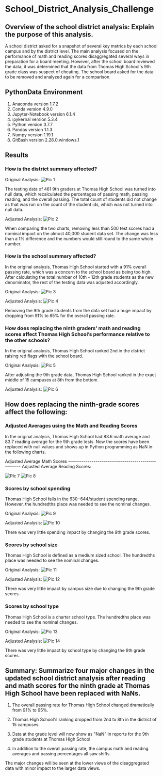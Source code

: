 # School_District_Analysis_Challenge

## Overview of the school district analysis: Explain the purpose of this analysis.
A school district asked for a snapshot of several key metrics by each school campus and by the district level.  The main analysis focused on the performance of math and reading scores disaggregated several ways in preparation for a board meeting.  However, after the school board reviewed the data, it was determined that the data from Thomas High School's 9th grade class was suspect of cheating.  The school board asked for the data to be removed and analyzed again for a comparison. 

## PythonData Environment
1. Anaconda version 1.7.2
2. Conda version 4.9.0
3. Jupyter-Notebook version 6.1.4
4. ipykernal version 5.3.4
5. Python version 3.7.7
6. Pandas version 1.1.3
7. Numpy version 1.19.1
8. GitBash version 2.28.0.windows.1

## Results

### How is the district summary affected?
Original Analysis:
![Pic 1](https://github.com/Baylex/School_District_Analysis/blob/main/Resources/1_dist_sum_2_decimals.PNG)

The testing data of 461 9th graders at Thomas High School was turned into null data, which recalculated the percentages of passing math, passing reading, and the overall passing.  The total count of students did not change as that was run on the count of the student ids, which was not turned into null data. 

Adjusted Analysis:
![Pic 2](https://github.com/Baylex/School_District_Analysis/blob/main/Resources/2_dist_sum_2_decimals.PNG)

When comparing the two charts, removing less than 500 test scores had a nominal impact on the almost 40,000 student data set.  The change was less than a 1% difference and the numbers would still round to the same whole number.  

### How is the school summary affected?

In the original analysis, Thomas High School started with a 91% overall passing rate, which was a concern to the school board as being too high.  After calculating the total number of 10th - 12th grade students as the new denominator, the rest of the testing data was adjusted accordingly.  

Original Analysis:
![Pic 3](https://github.com/Baylex/School_District_Analysis/blob/main/Resources/2_THS_90.PNG)

Adjusted Analysis:
![Pic 4](https://github.com/Baylex/School_District_Analysis/blob/main/Resources/2_THS_65.PNG)

Removing the 9th grade students from the data set had a huge impact by dropping from 91% to 65% for the overall passing rate. 

### How does replacing the ninth graders’ math and reading scores affect Thomas High School’s performance relative to the other schools?
In the original analysis, Thomas High School ranked 2nd in the district raising red flags with the school board. 

Original Analysis:
![Pic 5](https://github.com/Baylex/School_District_Analysis/blob/main/Resources/1_top_5_schools.PNG)

After adjusting the 9th grade data, Thomas High School ranked in the exact middle of 15 campuses at 8th from the bottom. 

Adjusted Analysis:
![Pic 6](https://github.com/Baylex/School_District_Analysis/blob/main/Resources/2_bottom_8_schools.PNG)

## How does replacing the ninth-grade scores affect the following:

### Adjusted Averages using the Math and Reading Scores 

In the original analysis, Thomas High School had 83.6 math average and 83.7 reading average for the 9th grade tests. 
Now the scores have been replaced with null values and shows up in Python programming as NaN in the following charts. 

Adjusted Average Math Scores ----------------------------------------------------- Adjusted Average Reading Scores: 

![Pic 7](https://github.com/Baylex/School_District_Analysis/blob/main/Resources/2_math_by_grade_HS.PNG)
![Pic 8](https://github.com/Baylex/School_District_Analysis/blob/main/Resources/2_read_by_grade_HS_correct.PNG)

### Scores by school spending

Thomas High School falls in the $630-$644/student spending range.  However, the hundredths place was needed to see the nominal changes. 

Original Analysis:
![Pic 9](https://github.com/Baylex/School_District_Analysis/blob/main/Resources/1_spend_updated.PNG)

Adjusted Analysis:
![Pic 10](https://github.com/Baylex/School_District_Analysis/blob/main/Resources/2_spending_updated.PNG)

There was very little spending impact by changing the 9th grade scores. 

### Scores by school size
Thomas High School is defined as a medium sized school.  The hundredths place was needed to see the nominal changes.

Original Analysis:
![Pic 11](https://github.com/Baylex/School_District_Analysis/blob/main/Resources/1_size_updated.PNG)

Adjusted Analysis:
![Pic 12](https://github.com/Baylex/School_District_Analysis/blob/main/Resources/2_size_updated.PNG)

There was very little impact by campus size due to changing the 9th grade scores. 

### Scores by school type

Thomas High School is a charter school type. The hundredths place was needed to see the nominal changes.

Original Analysis:
![Pic 13](https://github.com/Baylex/School_District_Analysis/blob/main/Resources/1_type_updated.PNG)

Adjusted Analysis:
![Pic 14](https://github.com/Baylex/School_District_Analysis/blob/main/Resources/2_type_updated.PNG)

There was very little impact by school type by changing the 9th grade scores. 

## Summary: Summarize four major changes in the updated school district analysis after reading and math scores for the ninth grade at Thomas High School have been replaced with NaNs.

1. The overall passing rate for Thomas High School changed dramatically from 91% to 65%. 

2. Thomas High School's ranking dropped from 2nd to 8th in the district of 15 campuses. 

3. Data at the grade level will now show as "NaN" in reports for the 9th grade students at Thomas High School  

4. In addition to the overall passing rate, the campus math and reading averages and passing percentages all saw shifts.  

The major changes will be seen at the lower views of the disaggregated data with minor impact to the larger data views.
